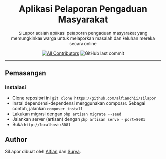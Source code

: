 <h1 align="center">Aplikasi Pelaporan Pengaduan Masyarakat</h1>

<p align="center">SiLapor adalah aplikasi pelaporan pengaduan masyarakat yang memungkinkan warga untuk melaporkan masalah dan keluhan mereka secara online</p>

<div align="center">

[![All Contributors](https://img.shields.io/github/contributors/alfianchii/silapor)](https://github.com/alfianchii/silapor/graphs/contributors)
![GitHub last commit](https://img.shields.io/github/last-commit/alfianchii/silapor)

</div>

---

## Pemasangan

### Instalasi

-   Clone repositori ini `git clone https://github.com/alfianchii/silapor`
-   Instal dependensi-dependensi menggunakan composer. Sebagai contoh, jalankan `composer install`
-   Lakukan migrasi dengan `php artisan migrate --seed`
-   Jalankan server (artisan) dengan `php artisan serve --port=8081`
-   Buka `http://localhost:8081`

## Author

SiLapor dibuat oleh <a href="https://instagram.com/alfianchii">Alfian</a> dan <a href="https://instagram.com/nata_ardhana">Surya</a>.

